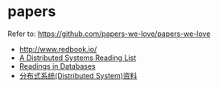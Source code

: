 # papers
Refer to: https://github.com/papers-we-love/papers-we-love

- http://www.redbook.io/
- [A Distributed Systems Reading List](https://dancres.github.io/Pages/)
- [Readings in Databases](https://github.com/rxin/db-readings)
- [分布式系统(Distributed System)资料](https://github.com/ty4z2008/Qix/blob/master/ds.md)

